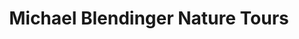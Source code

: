 ---
title: "Michael Blendinger Nature Tours"
url: /samaipata/michael-blendinger-nature-tours/
shop: agencia de viajes
---